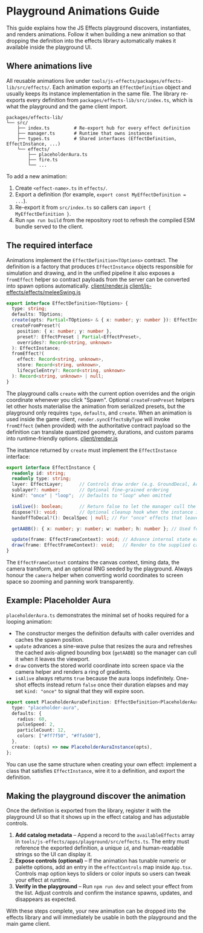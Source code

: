 # Playground Animations Guide

This guide explains how the JS Effects playground discovers, instantiates, and
renders animations. Follow it when building a new animation so that dropping the
definition into the effects library automatically makes it available inside the
playground UI.

## Where animations live

All reusable animations live under
`tools/js-effects/packages/effects-lib/src/effects/`. Each animation exports an
`EffectDefinition` object and usually keeps its instance implementation in the
same file. The library re-exports every definition from
`packages/effects-lib/src/index.ts`, which is what the playground and the game
client import.

```text
packages/effects-lib/
└── src/
    ├── index.ts         # Re-export hub for every effect definition
    ├── manager.ts       # Runtime that owns instances
    ├── types.ts         # Shared interfaces (EffectDefinition, EffectInstance, ...)
    └── effects/
        ├── placeholderAura.ts
        ├── fire.ts
        └── ...
```

To add a new animation:

1. Create `<effect-name>.ts` in `effects/`.
2. Export a definition (for example, `export const MyEffectDefinition = ...`).
3. Re-export it from `src/index.ts` so callers can `import { MyEffectDefinition }`.
4. Run `npm run build` from the repository root to refresh the compiled ESM
   bundle served to the client.

## The required interface

Animations implement the `EffectDefinition<TOptions>` contract. The definition
is a factory that produces `EffectInstance` objects responsible for simulation
and drawing, and in the unified pipeline it also exposes a
`fromEffect` helper so contract payloads from the server can be converted into
spawn options automatically. [client/render.js](../../client/render.js) [client/js-effects/effects/meleeSwing.js](../../client/js-effects/effects/meleeSwing.js)

```ts
export interface EffectDefinition<TOptions> {
  type: string;
  defaults: TOptions;
  create(opts: Partial<TOptions> & { x: number; y: number }): EffectInstance;
  createFromPreset?(
    position: { x: number; y: number },
    preset?: EffectPreset | Partial<EffectPreset>,
    overrides?: Record<string, unknown>
  ): EffectInstance;
  fromEffect?(
    effect: Record<string, unknown>,
    store: Record<string, unknown>,
    lifecycleEntry?: Record<string, unknown>
  ): Record<string, unknown> | null;
}
```

The playground calls `create` with the current option overrides and the origin
coordinate whenever you click "Spawn". Optional `createFromPreset` helpers let
other hosts materialise the animation from serialized presets, but the
playground only requires `type`, `defaults`, and `create`. When an animation is
used inside the game client, `render.syncEffectsByType` will invoke
`fromEffect` (when provided) with the authoritative contract payload so the
definition can translate quantized geometry, durations, and custom params into
runtime-friendly options. [client/render.js](../../client/render.js)

The instance returned by `create` must implement the `EffectInstance`
interface:

```ts
export interface EffectInstance {
  readonly id: string;
  readonly type: string;
  layer: EffectLayer;      // Controls draw order (e.g. GroundDecal, ActorOverlay)
  sublayer?: number;       // Optional fine-grained ordering
  kind?: "once" | "loop";  // Defaults to "loop" when omitted

  isAlive(): boolean;      // Return false to let the manager cull the instance
  dispose?(): void;        // Optional cleanup hook when the instance is removed
  handoffToDecal?(): DecalSpec | null; // For "once" effects that leave decals behind

  getAABB(): { x: number; y: number; w: number; h: number }; // Used for culling

  update(frame: EffectFrameContext): void; // Advance internal state each frame
  draw(frame: EffectFrameContext): void;   // Render to the supplied canvas context
}
```

The `EffectFrameContext` contains the canvas context, timing data, the camera
transform, and an optional RNG seeded by the playground. Always honour the
`camera` helper when converting world coordinates to screen space so zooming and
panning work transparently.

## Example: Placeholder Aura

`placeholderAura.ts` demonstrates the minimal set of hooks required for a
looping animation:

- The constructor merges the definition defaults with caller overrides and
  caches the spawn position.
- `update` advances a sine-wave pulse that resizes the aura and refreshes the
  cached axis-aligned bounding box (`getAABB`) so the manager can cull it when
  it leaves the viewport.
- `draw` converts the stored world coordinate into screen space via the camera
  helper and renders a ring of gradients.
- `isAlive` always returns `true` because the aura loops indefinitely. One-shot
  effects instead return `false` once their duration elapses and may set
  `kind: "once"` to signal that they will expire soon.

```ts
export const PlaceholderAuraDefinition: EffectDefinition<PlaceholderAuraOptions> = {
  type: "placeholder-aura",
  defaults: {
    radius: 60,
    pulseSpeed: 2,
    particleCount: 12,
    colors: ["#ff7f50", "#ffa500"],
  },
  create: (opts) => new PlaceholderAuraInstance(opts),
};
```

You can use the same structure when creating your own effect: implement a class
that satisfies `EffectInstance`, wire it to a definition, and export the
definition.

## Making the playground discover the animation

Once the definition is exported from the library, register it with the
playground UI so that it shows up in the effect catalog and has adjustable
controls.

1. **Add catalog metadata** – Append a record to the `availableEffects` array in
   `tools/js-effects/apps/playground/src/effects.ts`. The entry must reference
   the exported definition, a unique `id`, and human-readable strings so the UI
   can display it.
2. **Expose controls (optional)** – If the animation has tunable numeric or
   palette options, add an entry in the `effectControls` map inside
   `App.tsx`. Controls map option keys to sliders or color inputs so users can
   tweak your effect at runtime.
3. **Verify in the playground** – Run `npm run dev` and select your effect from
   the list. Adjust controls and confirm the instance spawns, updates, and
   disappears as expected.

With these steps complete, your new animation can be dropped into the effects
library and will immediately be usable in both the playground and the main game
client.
